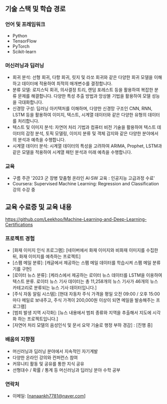 ## 기술 스택 및 학습 경로

### 언어 및 프레임워크
- Python
- TensorFlow
- PyTorch
- Scikit-learn

### 머신러닝과 딥러닝
- 회귀 분석: 선형 회귀, 다항 회귀, 릿지 및 라쏘 회귀와 같은 다양한 회귀 모델을 이해하고 데이터에 적용하여 최적의 매개변수를 결정합니다.
- 분류 모델: 로지스틱 회귀, 의사결정 트리, 랜덤 포레스트 등을 활용하여 복잡한 분류 문제를 해결합니다. 다양한 특성 추출 방법과 앙상블 기법을 활용하여 모델 성능을 극대화합니다.
- 신경망 구성: 딥러닝 아키텍처를 이해하며, 다양한 신경망 구조인 CNN, RNN, LSTM 등을 활용하여 이미지, 텍스트, 시계열 데이터와 같은 다양한 유형의 데이터를 처리합니다.
- 텍스트 및 이미지 분석: 자연어 처리 기법과 컴퓨터 비전 기술을 활용하여 텍스트 데이터의 감정 분석, 토픽 모델링, 이미지 분류 및 객체 감지와 같은 다양한 분야에서의 분석과 예측을 수행합니다.
- 시계열 데이터 분석: 시계열 데이터의 특성을 고려하여 ARIMA, Prophet, LSTM과 같은 모델을 적용하여 시계열 패턴 분석과 미래 예측을 수행합니다.

### 교육
- 구름 주관 '2023 군 장병 맞춤형 온라인 AI·SW 교육 : 인공지능 고급과정 수료'
- Coursera: Supervised Machine Learning: Regression and Classification 강의 수강 중

## 교육 수료증 및 교육 내용
https://github.com/Leekhoo/Machine-Learning-and-Deep-Learning-Certifications

### 프로젝트 경험
- [화재 이미지 인식 프로그램]: [네이버에서 화재 이미지와 비화재 이미지를 수집한 뒤, 화재 이미지를 예측하는 프로젝트]
- [스팸 메일 분류]: [캐글에서 제공하는 스팸 메일 데이터를 학습시켜 스팸 메일 분류기를 구현]
- [로이터 뉴스 분류]: [케라스에서 제공하는 로이터 뉴스 데이터를 LSTM을 이용하여 텍스트 분류.
  로이터 뉴스 기사 데이터는 총 11,258개의 뉴스 기사가 46개의 뉴스 카테고리로 분류되는 뉴스 기사 데이터입니다.]
- [주식 자동 알림 시스템]: [현대 자동차 주식 가격을 평일 오전 09:00 / 오후 15:00 마다 메일로 보내주고, 주식 가격이 200,000원 이상이 되면 메일을 발송해주는 프로그램]
- [범죄 발생 지역 시각화]: [뉴스 내용에서 범죄 종류와 지역을 추출해서 지도에 시각화 하는 프로젝트입니다.]
- [자연어 처리 모델의 음성인식 및 문서 요약 기술로 행정 부하 경감] : [진행 중]

### 배움의 지향점
- 머신러닝과 딥러닝 분야에서 지속적인 자기계발
- 다양한 온라인 강의와 컨퍼런스 참여
- 커뮤니티 활동 및 공유를 통한 지식 공유
- 선형대수 / 확률 / 통계 등 머신러닝과 딥러닝 분야 수학 공부

### 연락처
- 이메일: [nanaankh7781@naver.com]
